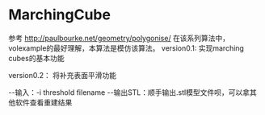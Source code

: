 # MarchingCube
参考 http://paulbourke.net/geometry/polygonise/
在该系列算法中，volexample的最好理解，本算法是模仿该算法。
version0.1:
实现marching cubes的基本功能

version0.2：
将补充表面平滑功能

--输入：-i threshold filename
--输出STL：顺手输出.stl模型文件呗，可以拿其他软件查看重建结果
